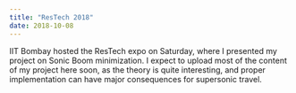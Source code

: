 ```yaml
---
title: "ResTech 2018"
date: 2018-10-08
---
```


IIT Bombay hosted the ResTech expo on Saturday, where I presented my project on Sonic Boom minimization. I expect to upload most of the content of my project here soon, as the theory is quite interesting, and proper implementation can have major consequences for supersonic travel.

